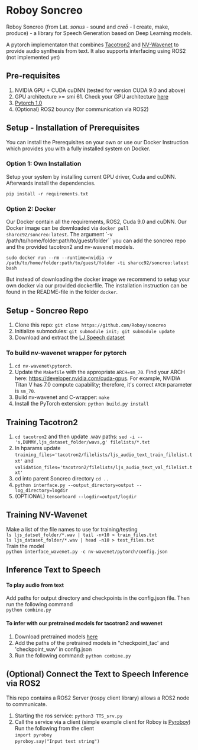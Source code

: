 # Roboy Soncreo
Roboy Soncreo (from Lat. *sonus* - sound and *creō* - I create, make, produce) - a library for Speech Generation based on Deep Learning models.

A pytorch implementaton that combines [Tacotron2] and [NV-Wavenet] to provide audio synthesis from text. It also supports interfacing using ROS2 (not implemented yet)

## Pre-requisites
1. NVIDIA GPU + CUDA cuDNN (tested for version CUDA 9.0 and above)
2. GPU architecture >= smi 61. Check your GPU architecture [here](https://developer.nvidia.com/cuda-gpus)
3. [Pytorch 1.0]
4. (Optional) ROS2 bouncy (for communication via ROS2)

## Setup - Installation of Prerequisites
You can install the Prerequisites on your own or use our Docker Instruction which provides you with a fully installed system on Docker.
### Option 1:  Own Installation
Setup your system by installing current GPU driver, Cuda and cuDNN. Afterwards install the dependencies.
```
pip install -r requirements.txt
```
### Option 2: Docker
Our Docker contain all the requirements, ROS2, Cuda 9.0 and cuDNN. Our Docker image can be downloaded via `docker pull sharcc92/soncreo:latest`. The argument `-v /path/to/home/folder:path/to/guest/folder`` you can add the soncreo repo and the provided tacotron2 and nv-wavenet models.
```
sudo docker run --rm --runtime=nvidia -v /path/to/home/folder:path/to/guest/folder -ti sharcc92/soncreo:latest bash
```
But instead of downloading the docker image we recommend to setup your own docker via our provided dockerfile. 
The installation instruction can be found in the README-file in the folder `docker`.

## Setup - Soncreo Repo
1. Clone this repo: `git clone https://github.com/Roboy/soncreo`
2. Initialize submodules: `git submodule init; git submodule update`
3. Download and extract the [LJ Speech dataset](https://keithito.com/LJ-Speech-Dataset/)
### To build nv-wavenet wrapper for pytorch
1. `cd nv-wavenet\pytorch`.
2. Update the ``Makefile`` with the appropriate ``ARCH=sm_70``. Find your ARCH here: https://developer.nvidia.com/cuda-gpus. For example, NVIDIA Titan V has 7.0 compute capability; therefore, it's correct ``ARCH`` parameter is ``sm_70``.
3. Build nv-wavenet and C-wrapper: `make`
4. Install the PyTorch extension: `python build.py install`

## Training Tacotron2
1. `cd tacotron2` and  then update .wav paths: `sed -i -- 's,DUMMY,ljs_dataset_folder/wavs,g' filelists/*.txt`
2. In hparams update `training_files='tacotron2/filelists/ljs_audio_text_train_filelist.txt'` and `validation_files='tacotron2/filelists/ljs_audio_text_val_filelist.txt'` 
3. cd into parent Soncreo directory `cd ..`
4. `python interface.py --output_directory=output --log_directory=logdir`
5. (OPTIONAL) `tensorboard --logdir=output/logdir`

## Training NV-Wavenet
Make a list of the file names to use for training/testing \
  `ls ljs_datset_folder/*.wav | tail -n+10 > train_files.txt`  \
  `ls ljs_dataset_folder/*.wav | head -n10 > test_files.txt`  \
Train the model \
  `python interface_wavenet.py -c nv-wavenet/pytorch/config.json`

## Inference Text to Speech

#### To play audio from text
Add paths for output directory and checkpoints in the config.json file. Then run the following command\
 `python combine.py`
   
#### To infer with our pretrained models for tacotron2 and wavenet
1. Download pretrained models [here](https://drive.google.com/drive/folders/1kwyITQMFvBaQaFTihTQ8DrL_CcVeFaRh?usp=sharing) 
2. Add the paths of the pretrained models in "checkpoint_tac' and 'checkpoint_wav' in config.json
4. Run the following command: `python combine.py`


## (Optional) Connect the Text to Speech Inference via ROS2
This repo contains a ROS2 Server (rospy client library) allows a ROS2 node to communicate.
1. Starting the ros service: `python3 TTS_srv.py`
2. Call the service via a client (simple example client for Roboy is [Pyroboy])
   Run the following from the client \
   `import pyroboy` \
   `pyroboy.say("Input text string")` 




[Pytorch 1.0]: https://github.com/pytorch/pytorch#installation
[Tacotron2]: https://github.com/NVIDIA/tacotron2
[NV-Wavenet]: https://github.com/NVIDIA/nv-wavenet/
[Pyroboy]: https://github.com/Roboy/pyroboy
